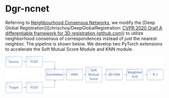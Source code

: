 # Dgr-ncnet
Referring to [Neighbourhood Consensus Networks](https://www.ecva.net/papers/eccv_2020/papers_ECCV/papers/123540579.pdf), we modify the [Deep Global Registration]([chrischoy/DeepGlobalRegistration: [CVPR 2020 Oral\] A differentiable framework for 3D registration (github.com)](https://github.com/chrischoy/DeepGlobalRegistration)) to utilize neighborhood consensus of correspondences instead of just the nearest neighbor. The pipeline is shown below. We develop two PyTorch extensions to accelerate the Soft Mutual Score Module and KNN module.

![imagetext](assets/dgr_ncnet.jpg)
